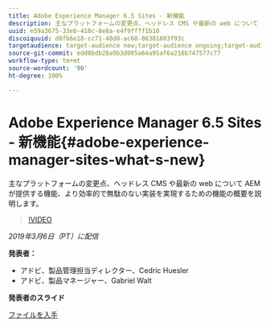 ```yaml
---
title: Adobe Experience Manager 6.5 Sites - 新機能
description: 主なプラットフォームの変更点、ヘッドレス CMS や最新の web について AEM が提供する機能、より効率的で無駄のない実装を実現するための機能の概要を説明します。
uuid: e59a3675-33eb-418c-8e8a-e4f9ffff1b10
discoiquuid: d8fb6e18-cc71-48d0-ac68-86381603f93c
targetaudience: target-audience new;target-audience ongoing;target-audience upgrader
source-git-commit: edd0bdb28a9b3d065a64a95af6a216b747577c77
workflow-type: tm+mt
source-wordcount: '90'
ht-degree: 100%

---
```


# Adobe Experience Manager 6.5 Sites - 新機能{#adobe-experience-manager-sites-what-s-new}

主なプラットフォームの変更点、ヘッドレス CMS や最新の web について AEM が提供する機能、より効率的で無駄のない実装を実現するための機能の概要を説明します。

>[!VIDEO](https://video.tv.adobe.com/v/26368/?quality=9)

*2019年3月6日（PT）に配信*

**発表者：**

* アドビ、製品管理担当ディレクター、Cedric Huesler
* アドビ、製品マネージャー、Gabriel Walt

**発表者のスライド**

[ファイルを入手](assets/aem65-whatsnewgem-march6.pdf)
